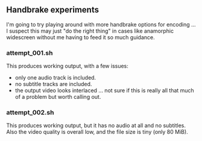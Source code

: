 ## Handbrake experiments

I'm going to try playing around with more handbrake options for encoding ... I suspect this may just "do the right thing" in cases like anamorphic widescreen without me having to feed it so much guidance.

### attempt_001.sh

This produces working output, with a few issues:

- only one audio track is included.
- no subtitle tracks are included.
- the output video looks interlaced ... not sure if this is really all that much of a problem but worth calling out.

### attempt_002.sh

This produces working output, but it has no audio at all and no subtitles.  Also the video quality is overall low, and the file size is tiny (only 80 MiB).
